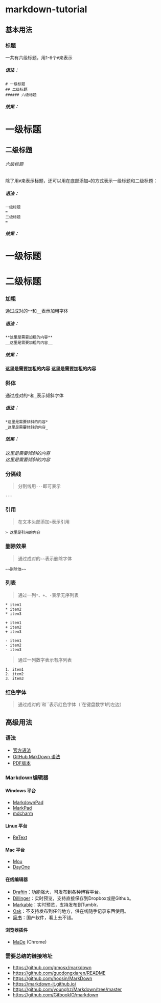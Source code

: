 # markdown-tutorial

## 基本用法

### 标题

一共有六级标题，用1-6个`#`来表示

##### 语法：
```
# 一级标题
## 二级标题
###### 六级标题
```

##### 效果：

# 一级标题
## 二级标题
###### 六级标题

除了用`#`来表示标题，还可以用在底部添加`=`的方式表示一级标题和二级标题：

##### 语法：

```
一级标题
=
二级标题
=
```

##### 效果：

一级标题
=
二级标题
=



### 加粗

通过成对的`**`和`__`表示加粗字体

##### 语法：

```
**这里是需要加粗的内容**
__这里是需要加粗的内容__
```

##### 效果：

**这里是需要加粗的内容**
__这里是需要加粗的内容__

### 斜体

通过成对的`*`和`_`表示倾斜字体

##### 语法：

```
*这里是需要倾斜的内容*
_这里是需要倾斜的内容_
```

##### 效果：

*这里是需要倾斜的内容*  
_这里是需要倾斜的内容_

### 分隔线

> 分割线用`---`即可表示

```
---
```

### 引用

> 在文本头部添加`>`表示引用

```
> 这里是引用的内容
```

### 删除效果

> 通过成对的`~~`表示删除字体

```
~~删除他~~
```


### 列表

> 通过一列`*`、`+`、`-`表示无序列表

```
* item1
* item2
* item3
```
```
+ item1
+ item2
+ item3
```
```
- item1
- item2
- item3
```

> 通过一列数字表示有序列表

```
1. item1
2. item2
3. item3
```

### 红色字体

> 通过成对的\`和\`\`表示红色字体（`在键盘数字1的左边）





## 高级用法



### 语法

* [官方语法](http://daringfireball.net/projects/markdown/syntax)
* [GitHub MakDown 语法](https://github.com/mojombo/github-flavored-markdown/issues/1)
* [PDF版本](./src/MarkDown%E8%BD%BB%E9%87%8F%E7%BA%A7%E6%A0%87%E8%AE%B0%E8%AF%AD%E8%A8%80.pdf?raw=true)

### Markdown编辑器

#### Windows 平台

* [MarkdownPad](http://markdownpad.com/)
* [MarkPad](http://code52.org/DownmarkerWPF/)
* [mdcharm](http://www.mdcharm.com/)

#### Linux 平台

* [ReText](http://sourceforge.net/p/retext/home/ReText/)

#### Mac 平台

* [Mou](http://mouapp.com/)
* [DayOne](http://dayoneapp.com/)

#### 在线编辑器

* [Draftin](https://draftin.com/)：功能强大，可发布到各种博客平台。
* [Dillinger](http://dillinger.io/)：实时预览，支持直接保存到Dropbox或是Github。
* [Markable](http://markable.in/)：实时预览，支持发布到Tumblr。
* [Oak](http://oakoutliner.com/)：不支持发布到任何地方，供在线随手记录东西使用。
* [简书](http://jianshu.io/)：国产软件，看上去不错。

#### 浏览器插件

* [MaDe](https://chrome.google.com/webstore/detail/oknndfeeopgpibecfjljjfanledpbkog) (Chrome)







### 需要总结的链接地址

* https://github.com/gmosx/markdown
* https://github.com/guodongxiaren/README
* https://github.com/hoosin/MarkDown
* https://markdown-it.github.io/
* https://github.com/younghz/Markdown/tree/master
* https://github.com/GitbookIO/markdown
